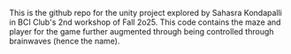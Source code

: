 This is the github repo for the unity project explored by Sahasra Kondapalli in BCI Club's 2nd workshop of Fall 2o25. This code contains the maze and player for the game further augmented through being controlled through brainwaves (hence the name).
